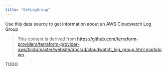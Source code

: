 ```yaml
---
title: "GetLogGroup"
---
```


<!-- WARNING: this file was generated by the Pulumi Terraform Bridge (tfgen) Tool. -->
<!-- Do not edit by hand unless you're certain you know what you are doing! -->

<style>
  table td p { margin-top: 0; margin-bottom: 0; }
</style>

Use this data source to get information about an AWS Cloudwatch Log Group

> This content is derived from https://github.com/terraform-providers/terraform-provider-aws/blob/master/website/docs/d/cloudwatch_log_group.html.markdown.


TODO

